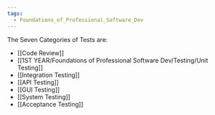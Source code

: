 ```yaml
---
tags:
  - Foundations_of_Professional_Software_Dev
---
```

The Seven Categories of Tests are:
- [[Code Review]]
- [[1ST YEAR/Foundations of Professional Software Dev/Testing/Unit Testing]]
- [[Integration Testing]]
- [[API Testing]]
- [[GUI Testing]]
- [[System Testing]]
- [[Acceptance Testing]]